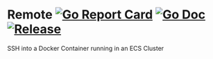 # Remote [![Go Report Card](https://goreportcard.com/badge/github.com/ThatTomPerson/remote?style=flat-square)](https://goreportcard.com/report/github.com/ThatTomPerson/remote) [![Go Doc](https://img.shields.io/badge/godoc-reference-blue.svg?style=flat-square)](http://godoc.org/github.com/ThatTomPerson/remote) [![Release](https://img.shields.io/github/release/ThatTomPerson/remote.svg?style=flat-square)](https://github.com/ThatTomPerson/remote/releases/latest)

SSH into a Docker Container running in an ECS Cluster
